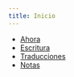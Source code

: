 ```yaml
---
title: Inicio
---
```


- [Ahora](ahora)
- [Escritura](escritura)
- [Traducciones](trad)
- [Notas](https://notas.cristian.lat)
